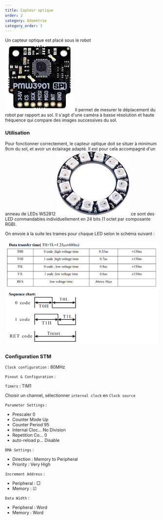 ```yaml
---
title: Capteur optique
order: 2
category: Odométrie
category_order: 3
---
```


Un capteur optique est placé sous le robot
![PMW3901](/images/components/PMW3901.jpeg)
Il permet de mesurer le déplacement du robot par rapport au sol. Il s'agit d'une caméra à basse résolution et haute fréquence qui compare des images successives du sol.

### Utilisation 

Pour fonctionner correctement, le capteur optique doit se situer à minimum 9cm du sol, et avoir un éclairage adapté.
Il est pour cela accompagné d'un anneau de LEDs WS2812
![WS2812](/images/components/ledringWS2812.jpeg)
ce sont des LED commandables individuellement en 24 bits (1 octet par composante RGB).

On envoie à la suite les trames pour chaque LED selon le schéma suivant :

![Commande WS2812](/images/diagrams/Commande_WS2812.png)

### Configuration STM

`Clock configuration` : 80MHz

`Pinout & Configuration` :

`Timers` : 	TIM1

Choisir un channel, sélectionner `internal clock` en `Clock source`

`Parameter Settings` :
* Prescaler		0
* Counter Mode	Up
* Counter Period	95
* Internal Cloc...	No Division
* Repetition Co...	0
* auto-reload p...	Disable
	
`DMA Settings` :
* Direction :	Memory to Peripheral
* Priority :	Very High

`Increment Address` :
* Peripheral : □
* Memory : 	 ☑

`Data Width` :
* Peripheral : Word
* Memory : 	 Word